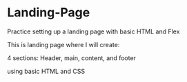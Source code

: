 # Landing-Page
Practice setting up a landing page with basic HTML and Flex

This is landing page where I will create:

4 sections: Header, main, content, and footer

using basic HTML and CSS